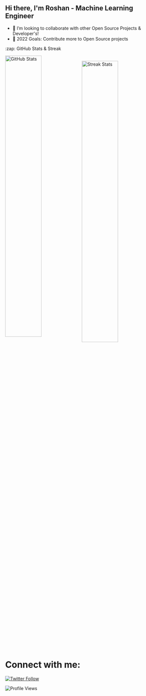 ## Hi there, I'm Roshan - Machine Learning Engineer 


- 👯 I’m looking to collaborate with other Open Source Projects & Developer's!
- 🥅 2022 Goals: Contribute more to Open Source projects


<summary>:zap: GitHub Stats & Streak</summary>

<p align="centre">
   <img align="left" alt="GitHub Stats" src="https://github-readme-stats.vercel.app/api?username=roshray&show_icons=true&hide_border=true" width=48%/>
  &nbsp; &nbsp; &nbsp; &nbsp;
   <img align="center" src="https://github-readme-streak-stats.herokuapp.com/?user=roshray&" alt="Streak Stats"  width="48%"/>
</p>
  
# Connect with me:


[![Twitter Follow](https://img.shields.io/twitter/follow/rosh_ray_?label=Follow&style=social)](https://twitter.com/rosh_ray_)


![Profile Views](https://gpvc.arturio.dev/roshray)<a href="https://github.com/roshray/roshray/actions"> </a>
